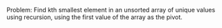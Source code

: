 Problem: Find kth smallest element in an unsorted array of unique values using recursion, using the first value of the array as the pivot.
